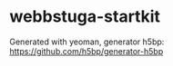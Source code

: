 webbstuga-startkit
==================

Generated with yeoman, generator h5bp: https://github.com/h5bp/generator-h5bp
